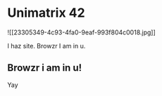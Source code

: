 # Unimatrix 42

![[23305349-4c93-4fa0-9eaf-993f804c0018.jpg]]

I haz site. Browzr I am in u.

## Browzr i am in u!

Yay